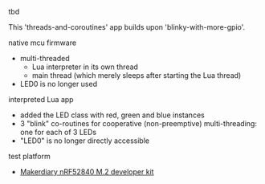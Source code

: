 
tbd

This 'threads-and-coroutines' app builds upon 'blinky-with-more-gpio'.

native mcu firmware
 - multi-threaded
   - Lua interpreter in its own thread
   - main thread (which merely sleeps after starting the Lua thread)
 - LED0 is no longer used

interpreted Lua app
 - added the LED class with red, green and blue instances
 - 3 "blink" co-routines for cooperative (non-preemptive) multi-threading: one for each of 3 LEDs
 - "LED0" is no longer directly accessible

test platform
 - [Makerdiary nRF52840 M.2 developer kit](https://makerdiary.com/products/nrf52840-m2-developer-kit)

